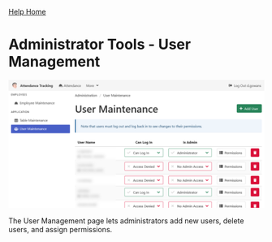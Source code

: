 [Help Home](https://cityssm.github.io/attendance-tracking/docs/)

# Administrator Tools - User Management

![User Management](images/adminUserManagement.png)

The User Management page lets administrators add new users, delete users, and assign permissions.
